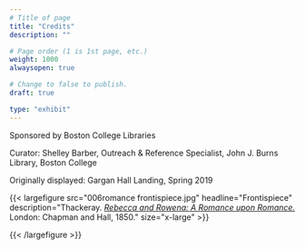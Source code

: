 ```yaml
---
# Title of page
title: "Credits"
description: ""

# Page order (1 is 1st page, etc.)
weight: 1000
alwaysopen: true

# Change to false to publish.
draft: true

type: "exhibit"
---
```


Sponsored by Boston College Libraries

Curator: Shelley Barber, Outreach & Reference Specialist, John J. Burns Library, Boston College

Originally displayed: Gargan Hall Landing, Spring 2019

{{< largefigure src="006romance frontispiece.jpg"
                headline="Frontispiece"
                description="Thackeray. *[Rebecca and Rowena: A Romance upon Romance.](https://bc-primo.hosted.exlibrisgroup.com/permalink/f/1jdnfk3/ALMA-BC21324882630001021)* London: Chapman and Hall, 1850."
                size="x-large" >}}

{{< /largefigure >}}
